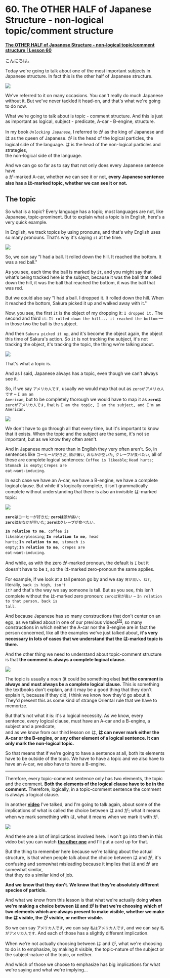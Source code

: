 # **60. The OTHER HALF of Japanese Structure - non-logical topic/comment structure**

[**The OTHER HALF of Japanese Structure - non-logical topic/comment structure | Lesson 60**](https://www.youtube.com/watch?v=_nXHpkTTfGs&list=PLg9uYxuZf8x_A-vcqqyOFZu06WlhnypWj&index=62&pp=iAQB)

こんにちは。

Today we're going to talk about one of
the most important subjects in Japanese structure. In fact this is the other half of Japanese structure.

![](../media/image544.webp)

We've referred to it on many occasions. You can't really do much Japanese without it. But we've never tackled it head-on, and that's what we're going to do now.

What we're going to talk about is topic - comment structure. And this is just as important as logical, subject - predicate, A-car - B-engine, structure.

In my book <code>*Unlocking Japanese*</code>, I referred to が as the king of Japanese and は as the queen of Japanese. が is the head of the logical particles, the logical side of the language.
は is the head of the non-logical particles and strategies,  
the non-logical side of the language.

And we can go so far as to say that not only does every Japanese sentence have  
a が-marked A-car, whether we can see it or not, **every Japanese sentence also has a は-marked topic, whether we can see it or not.**

## The topic

So what is a topic? Every language has a topic; most languages are not, like Japanese, topic-prominent. But to explain what a topic is in English, here's a very quick example.

In English, we track topics by using pronouns, and that's why English uses so many pronouns. That's why it's saying <code>it</code> at the time.

![](../media/image241.webp)

So, we can say "I had a ball. It rolled down the hill. It reached the bottom. It was a red ball."

As you see, each time the ball is marked by <code>it</code>, and you might say that what's being tracked here is the subject, because it was the ball that rolled down the hill, it was the ball that reached the bottom, it was the ball that was red.

But we could also say "I had a ball. I dropped it. It rolled down the hill. When it reached the bottom, Sakura picked it up and walked away with it."

Now, you see, the first <code>it</code> is the object of my dropping it: <code>I dropped it.</code> The second and third <code>it</code>: <code>It rolled down the hill... it reached the bottom</code> — in those two the ball is the subject.

And then <code>Sakura picked it up</code>, and it's become the object again, the object this time of Sakura's action. So <code>it</code> is not tracking the subject, it's not tracking the object, it's tracking the topic, the thing we're talking about.

![](../media/image476.webp)

That's what a topic is.

And as I said, Japanese always has a topic, even though we can't always see it.

So, if we say <code>アメリカ人です</code>, usually we would map that out as <code>zeroがアメリカ人です</code> – <code>I am an American</code>, but to be completely thorough we would have to map it as <code>**zeroは**zeroがアメリカ人です</code>, that is <code>I am the topic, I am the subject, and I'm an American.</code>

![](../media/image982.webp)

We don't have to go through all that every time, but it's important to know that it exists. When the topic and the subject are the same, it's not so important, but as we know they often aren't.

And in Japanese much more than in English they very often aren't. So, in sentences like <code>コーヒーが好きだ</code>, <code>頭が痛い</code>, <code>おなかが空いた</code>, <code>クレープが食べたい</code>, all of these are complete logical sentences: <code>Coffee is likeable</code>; <code>Head hurts</code>; <code>Stomach is empty</code>; <code>Crepes are eat-want-inducing</code>.

In each case we have an A-car, we have a B-engine, we have a complete logical clause. But while it's logically complete, it isn't grammatically complete without understanding that there is also an invisible は-marked topic:

![](../media/image889.webp)

<code>**zeroは**コーヒーが好きだ</code>; <code>**zeroは**頭が痛い</code>;  
<code>**zeroは**おなかが空いた</code>; <code>**zeroは**クレープが食べたい</code>.

<code>**In relation to me**, coffee is likeable/pleasing</code>; <code>**In relation to me**, head hurts</code>; <code>**In relation to me**, stomach is empty</code>; <code>**In relation to me**, crepes are eat-want-inducing</code>.

And while, as with the zero が-marked pronoun, the default is <code>I</code> but it doesn't have to be <code>I</code>, so the は-marked zero-pronoun the same applies.

For example, if we look at a tall person go by and we say <code>背が高い、ね?</code>, literally, <code>back is high, isn't it?</code> and that's the way we say someone is tall. But as you see, this isn't complete without the は-marked zero pronoun: <code>zeroは背が高い</code> – <code>In relation to that person, back is tall</code>.

And because Japanese has so many constructions that don't center on an ego, as we talked about in one of our previous videos<sup>[[9]](./9-the-subject-of-the-japanese-sentence-expressing-desire-ほしい-たい-たがる.md)</sup>, so many constructions in which neither the A-car nor the B-engine are in fact the person concerned, like all the examples we've just talked about, **it's very necessary in lots of cases that we understand that the は-marked topic is there.**

And the other thing we need to understand about topic-comment structure is that **the comment is always a complete logical clause.**

![](../media/image716.webp)

The topic is usually a noun (it could be something else) **but the comment is always and must always be a complete logical clause.** This is something the textbooks don't explain, and it may be a good thing that they don't explain it, because if they did, I think we know how they'd go about it.
They'd present this as some kind of strange Oriental rule that we have to memorize.

But that's not what it is: it's a logical necessity. As we know, every sentence, every logical clause, must have an A-car and a B-engine, a subject and a predicate,  
and as we know from our third lesson on は, **は can never mark either the A-car or the B-engine, or any other element of a logical sentence. It can only mark the non-logical topic.**

So that means that if we're going to have a sentence at all, both its elements have to be outside of the topic. We have to have a topic and we also have to have an A-car, we also have to have a B-engine.

---

Therefore, every topic-comment sentence only has two elements, the topic and the comment. **Both the elements of the logical clause have to be in the comment.** Therefore, logically, in a topic-comment sentence the comment is always a logical clause.

In another [**video**](https://www.youtube.com/watch?v=9l_ZlQQU4ZE) I've talked, and I'm going to talk again, about some of the implications of what is called the choice between は and が; what it means when we mark something with は, what it means when we mark it with が.

![](../media/image1127.webp)

And there are a lot of implications involved here. I won't go into them in this video but you can watch [**the other one**](https://www.youtube.com/watch?v=9l_ZlQQU4ZE) and I'll put a card up for that.

But the thing to remember here because we're talking about the actual structure, is that when people talk about the choice between は and が, it's confusing and somewhat misleading because it implies that は and が are somewhat similar,  
that they do a similar kind of job.

**And we know that they don't. We know that** **they're absolutely different species of particle.**

And what we know from this lesson is that what we're actually doing **when we're making** **a choice between は and が is that we're choosing** **which of two elements which are always present to make visible, whether we make the は visible, the が visible, or neither visible.**

So we can say <code>アメリカ人です</code>, we can say <code>私はアメリカ人です</code>, and we can say <code>私がアメリカ人です</code>. And each of those has a slightly different implication.

When we're not actually choosing between は and が, what we're choosing to do is to emphasize, by making it visible, the topic-nature of the subject or the subject-nature of the topic, or neither.

And which of those we choose to emphasize has big implications for what we're saying and what we're implying…
